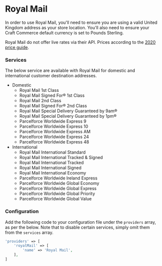 # Royal Mail
In order to use Royal Mail, you'll need to ensure you are using a valid United Kingdom address as your store location. You'll also need to ensure your Craft Commerce default currency is set to Pounds Sterling.

Royal Mail do not offer live rates via their API. Prices according to the [2020 price guide](https://www.royalmail.com/sites/royalmail.com/files/2020-02/royal-mail-our-prices-valid-from-23-march-2020.pdf).

### Services
The below service are available with Royal Mail for domestic and international customer destination addresses.

- Domestic
    - Royal Mail 1st Class
    - Royal Mail Signed For&reg; 1st Class
    - Royal Mail 2nd Class
    - Royal Mail Signed For&reg; 2nd Class
    - Royal Mail Special Delivery Guaranteed by 9am&reg;
    - Royal Mail Special Delivery Guaranteed by 1pm&reg;
    - Parcelforce Worldwide Express 9
    - Parcelforce Worldwide Express 10
    - Parcelforce Worldwide Express AM
    - Parcelforce Worldwide Express 24
    - Parcelforce Worldwide Express 48
- International
    - Royal Mail International Standard
    - Royal Mail International Tracked &amp; Signed
    - Royal Mail International Tracked
    - Royal Mail International Signed
    - Royal Mail International Economy
    - Parcelforce Worldwide Ireland Express
    - Parcelforce Worldwide Global Economy
    - Parcelforce Worldwide Global Express
    - Parcelforce Worldwide Global Priority
    - Parcelforce Worldwide Global Value

### Configuration
Add the following code to your configuration file under the `providers` array, as per the below. Note that to disable certain services, simply omit them from the `services` array.

```php
'providers' => [
    'royalMail' => [
        'name' => 'Royal Mail',
    ],
]
```
